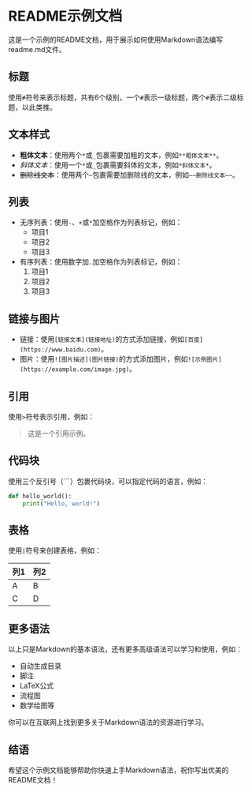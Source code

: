 
# README示例文档

这是一个示例的README文档，用于展示如何使用Markdown语法编写readme.md文件。

## 标题

使用`#`符号来表示标题，共有6个级别，一个`#`表示一级标题，两个`#`表示二级标题，以此类推。

## 文本样式

- **粗体文本**：使用两个`*`或`_`包裹需要加粗的文本，例如`**粗体文本**`。
- *斜体文本*：使用一个`*`或`_`包裹需要斜体的文本，例如`*斜体文本*`。
- ~~删除线文本~~：使用两个`~`包裹需要加删除线的文本，例如`~~删除线文本~~`。

## 列表

- 无序列表：使用`-`、`+`或`*`加空格作为列表标记，例如：
  - 项目1
  - 项目2
  - 项目3
- 有序列表：使用数字加`.`加空格作为列表标记，例如：
  1. 项目1
  2. 项目2
  3. 项目3

## 链接与图片

- 链接：使用`[链接文本](链接地址)`的方式添加链接，例如`[百度](https://www.baidu.com)`。
- 图片：使用`![图片描述](图片链接)`的方式添加图片，例如`![示例图片](https://example.com/image.jpg)`。

## 引用

使用`>`符号表示引用，例如：

> 这是一个引用示例。

## 代码块

使用三个反引号（\`\`\`）包裹代码块，可以指定代码的语言，例如：

```python
def hello_world():
    print("Hello, world!")
```

## 表格

使用`|`符号来创建表格，例如：

| 列1 | 列2 |
|-----|-----|
|  A  |  B  |
|  C  |  D  |

## 更多语法

以上只是Markdown的基本语法，还有更多高级语法可以学习和使用，例如：

- 自动生成目录
- 脚注
- LaTeX公式
- 流程图
- 数学绘图等

你可以在互联网上找到更多关于Markdown语法的资源进行学习。

## 结语

希望这个示例文档能够帮助你快速上手Markdown语法，祝你写出优美的README文档！
